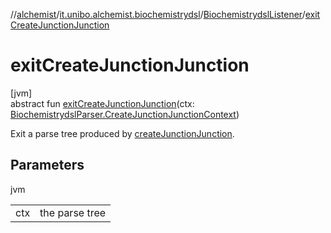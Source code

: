 //[alchemist](../../../index.md)/[it.unibo.alchemist.biochemistrydsl](../index.md)/[BiochemistrydslListener](index.md)/[exitCreateJunctionJunction](exit-create-junction-junction.md)

# exitCreateJunctionJunction

[jvm]\
abstract fun [exitCreateJunctionJunction](exit-create-junction-junction.md)(ctx: [BiochemistrydslParser.CreateJunctionJunctionContext](../-biochemistrydsl-parser/-create-junction-junction-context/index.md))

Exit a parse tree produced by [createJunctionJunction](../-biochemistrydsl-parser/create-junction-junction.md).

## Parameters

jvm

| | |
|---|---|
| ctx | the parse tree |

